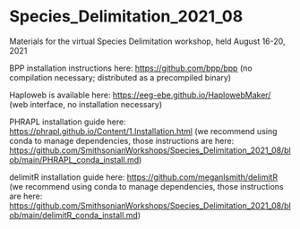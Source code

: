 # Species_Delimitation_2021_08
Materials for the virtual Species Delimitation workshop, held August 16-20, 2021

BPP installation instructions here: https://github.com/bpp/bpp (no compilation necessary; distributed as a precompiled binary)

Haploweb is available here: https://eeg-ebe.github.io/HaplowebMaker/ (web interface, no installation necessary)

PHRAPL installation guide here: https://phrapl.github.io/Content/1.Installation.html (we recommend using conda to manage dependencies, those instructions are here: https://github.com/SmithsonianWorkshops/Species_Delimitation_2021_08/blob/main/PHRAPL_conda_install.md)

delimitR installation guide here: https://github.com/meganlsmith/delimitR (we recommend using conda to manage dependencies, those instructions are here: https://github.com/SmithsonianWorkshops/Species_Delimitation_2021_08/blob/main/delimitR_conda_install.md)
